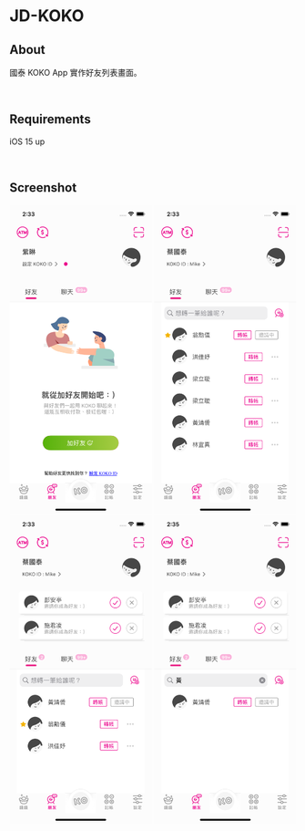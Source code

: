 # JD-KOKO

## About

國泰 KOKO App 實作好友列表畫面。

<br>

## Requirements

iOS 15 up

<br>

## Screenshot

<img src="./Screenshot/View0.png" alt="View0" width="250"/> <img src="./Screenshot/View1.png" alt="View1" width="250"/>
<img src="./Screenshot/View2.png" alt="View2" width="250"/> <img src="./Screenshot/View Search.png" alt="View Search" width="250"/>


